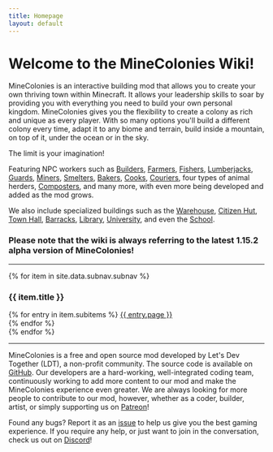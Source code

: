```yaml
---
title: Homepage
layout: default
---
```

# Welcome to the MineColonies Wiki!

MineColonies is an interactive building mod that allows you to create your own thriving town within Minecraft. It allows your leadership skills to soar by providing you with everything you need to build your own personal kingdom. MineColonies gives you the flexibility to create a colony as rich and unique as every player. With so many options you'll build a different colony every time, adapt it to any biome and terrain, build inside a mountain, on top of it, under the ocean or in the sky.

The limit is your imagination!

Featuring NPC workers such as [Builders](../../MinecoloniesWiki/source/workers/builder), [Farmers](../../MinecoloniesWiki/source/workers/farmer), [Fishers](../../MinecoloniesWiki/source/workers/fisher), [Lumberjacks](../../MinecoloniesWiki/source/workers/lumberjack), [Guards](../../MinecoloniesWiki/source/workers/guard), [Miners](../../MinecoloniesWiki/source/workers/miner), [Smelters](../../MinecoloniesWiki/source/workers/smelter), [Bakers](../../MinecoloniesWiki/source/workers/baker), [Cooks](../../MinecoloniesWiki/source/workers/cook), [Couriers](../../MinecoloniesWiki/source/workers/courier), four types of animal herders, [Composters](../../MinecoloniesWiki/source/workers/composter), and many more, with even more being developed and added as the mod grows.

We also include specialized buildings such as the [Warehouse](../../MinecoloniesWiki/source/buildings/warehouse), [Citizen Hut](../../MinecoloniesWiki/source/buildings/citizenhut), [Town Hall](../../MinecoloniesWiki/source/buildings/townhall), [Barracks](../../MinecoloniesWiki/source/buildings/barracks), [Library](../../MinecoloniesWiki/source/buildings/library), [University](../../MinecoloniesWiki/source/buildings/university), and even the [School](../../MinecoloniesWiki/source/buildings/school).

### Please note that the wiki is always referring to the latest 1.15.2 alpha version of MineColonies!

---

<div class="row">
{% for item in site.data.subnav.subnav %}
    <div class="col-lg col-md-3 col-sm-12 text-center">
        <h3 class="button p-1">{{ item.title }}</h3>
        {% for entry in item.subitems %}
            <a class="" href="{{ entry.url | relative_url }}">{{ entry.page }}</a><br />
        {% endfor %}
    </div>
{% endfor %}
</div>

---

MineColonies is a free and open source mod developed by Let's Dev Together (LDT), a non-profit community. The source code is available on [GitHub](https://github.com/ldtteam/minecolonies). Our developers are a hard-working, well-integrated coding team, continuously working to add more content to our mod and make the MineColonies experience even greater. We are always looking for more people to contribute to our mod, however, whether as a coder, builder, artist, or simply supporting us on [Patreon](https://www.patreon.com/minecolonies)!

Found any bugs? Report it as an [issue](https://github.com/ldtteam/minecolonies/issues/new) to help us give you the best gaming experience. If you require any help, or just want to join in the conversation, check us out on [Discord](https://discord.minecolonies.com)!
